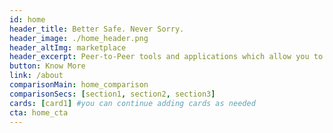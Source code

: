 ```yaml
---
id: home
header_title: Better Safe. Never Sorry.
header_image: ./home_header.png
header_altImg: marketplace
header_excerpt: Peer-to-Peer tools and applications which allow you to scale your community freely and privately, leaving all your security concerns behind. 
button: Know More
link: /about
comparisonMain: home_comparison
comparisonSecs: [section1, section2, section3]
cards: [card1] #you can continue adding cards as needed
cta: home_cta
---
```

